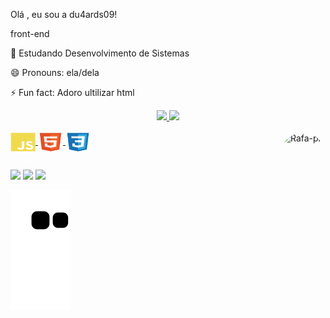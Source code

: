 Olá , eu sou a du4ards09!

front-end

 🌱 Estudando Desenvolvimento de Sistemas
 
 😄 Pronouns: ela/dela
 
 ⚡ Fun fact: Adoro ultilizar html
 
 <div align="center">
  <a href="https://github.com/du4ards09">
  <img height="180em" src="https://github-readme-stats.vercel.app/api?username=du4ards09&show_icons=true&theme=dracula&include_all_commits=true&count_private=true"/>
  <img height="180em" src="https://github-readme-stats.vercel.app/api/top-langs/?username=du4ards09&layout=compact&langs_count=7&theme=dracula"/>
</div>
<div style="display: inline_block"><br>
  <img align="center" alt="Rafa-Js" height="30" width="40" src="https://raw.githubusercontent.com/devicons/devicon/master/icons/javascript/javascript-plain.svg">
  <img align="center" alt="Rafa-HTML" height="30" width="40" src="https://raw.githubusercontent.com/devicons/devicon/master/icons/html5/html5-original.svg">
  <img align="center" alt="Rafa-CSS" height="30" width="40" src="https://raw.githubusercontent.com/devicons/devicon/master/icons/css3/css3-original.svg">
  <img align="right" alt="Rafa-pic" height="150" style="border-radius:50px;" src="https://user-images.githubusercontent.com/111713157/202585100-bb307b98-94c8-48c7-8a25-d9864f079e0b.png">
</div>
   
   ##
 <div>
   <a href="https://www.instagram.com/du4ards_/" target="_blank"><img src="https://img.shields.io/badge/-Instagram-%23E4405F?style=for-the-badge&logo=instagram&logoColor=white" target="_blank"></a>
   <a href = "mailto:mariaeduardaaraujodelima1@gmail.com"><img src="https://img.shields.io/badge/-Gmail-%23333?style=for-the-badge&logo=gmail&logoColor=white" target="_blank"></a>
  <a href="https://twitter.com/du4ardalima"><img src="https://img.shields.io/badge/Twitter-1DA1F2?style=for-the-badge&logo=twitter&logoColor=white" target="_blank"></a>
  
 </div>

 ![Snake animation](https://github.com/du4ards09/du4ards09/blob/output/github-contribution-grid-snake.svg)
 
